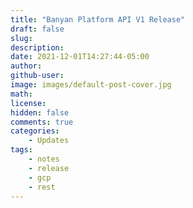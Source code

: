 ```yaml
---
title: "Banyan Platform API V1 Release"
draft: false
slug:
description:
date: 2021-12-01T14:27:44-05:00
author:
github-user:
image: images/default-post-cover.jpg
math:
license:
hidden: false
comments: true
categories:
    - Updates
tags:
    - notes
    - release
    - gcp
    - rest
---
```

